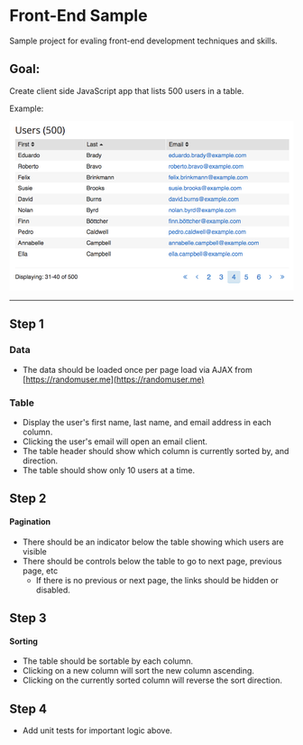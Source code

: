 # Front-End Sample
Sample project for evaling front-end development techniques and skills.


## Goal:
Create client side JavaScript app that lists 500 users in a table.

Example:

![Sample](./sample.png)

----

## Step 1

### Data
- The data should be loaded once per page load via AJAX from [https://randomuser.me](https://randomuser.me)

### Table
- Display the user's first name, last name, and email address in each column.
- Clicking the user's email will open an email client.
- The table header should show which column is currently sorted by, and direction.
- The table should show only 10 users at a time.

## Step 2

#### Pagination
- There should be an indicator below the table showing which users are visible
- There should be controls below the table to go to next page, previous page, etc
	- If there is no previous or next page, the links should be hidden or disabled.

## Step 3

#### Sorting
- The table should be sortable by each column.
- Clicking on a new column will sort the new column ascending.
- Clicking on the currently sorted column will reverse the sort direction.

## Step 4

- Add unit tests for important logic above.
